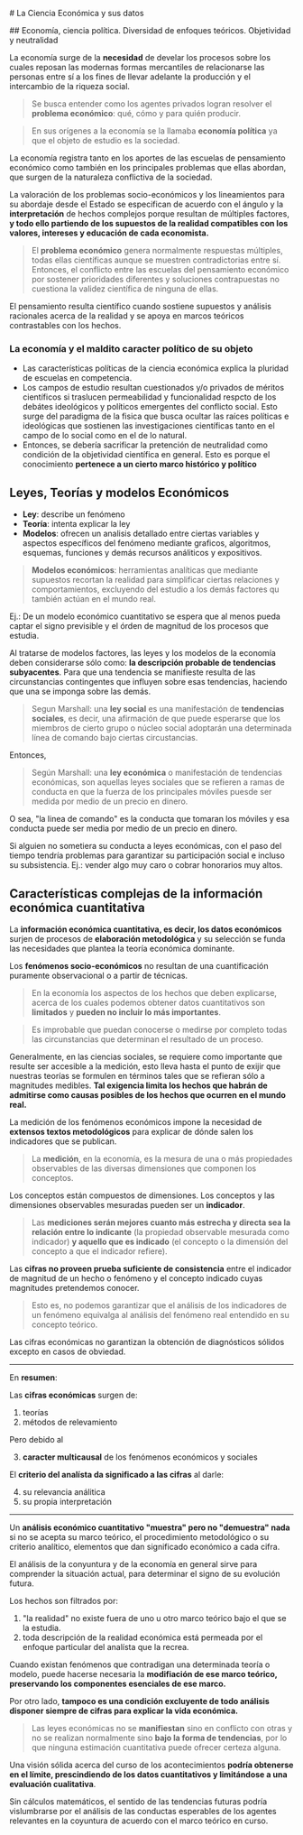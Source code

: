 
# La Ciencia Económica y sus datos

## Economía, ciencia política. Diversidad de enfoques teóricos. Objetividad y neutralidad

La economía surge de la **necesidad** de develar los procesos sobre los cuales reposan las modernas formas mercantiles de relacionarse las personas entre sí a los fines de llevar adelante la producción y el intercambio de la riqueza social. 

> Se busca entender como los agentes privados logran resolver el **problema económico**: qué, cómo y para quién producir. 

> En sus orígenes a la economía se la llamaba **economía política** ya que el objeto de estudio es la sociedad. 

La economía registra tanto en los aportes de las escuelas de pensamiento económico como también en los principales problemas que ellas abordan, que surgen de la naturaleza conflictiva de la sociedad. 

La valoración de los problemas socio-económicos y los lineamientos para su abordaje desde el Estado se especifican de acuerdo con el ángulo y la **interpretación** de hechos complejos porque resultan de múltiples factores, **y todo ello partiendo de los supuestos de la realidad compatibles con los valores, intereses y educación de cada economista.** 

> El **problema económico** genera normalmente respuestas múltiples, todas ellas científicas aunque se muestren contradictorias entre sí. Entonces, el conflicto entre las escuelas del pensamiento económico por sostener prioridades diferentes y soluciones contrapuestas no cuestiona la validez científica de ninguna de ellas. 

El pensamiento resulta científico cuando sostiene supuestos y análisis racionales acerca de la realidad y se apoya en marcos teóricos contrastables con los hechos. 



### La economía y el maldito caracter político de su objeto

- Las características políticas de la ciencia económica explica la pluridad de escuelas en competencia. 
- Los campos de estudio resultan cuestionados y/o privados de méritos científicos si traslucen permeabilidad y funcionalidad respcto de los debátes ideológicos y políticos emergentes del conflicto social. Esto surge del paradigma de la fisica que busca ocultar las raíces políticas e ideológicas que sostienen las investigaciones científicas tanto en el campo de lo social como en el de lo natural. 
- Entonces, se debería sacrificar la pretención de neutralidad como condición de la objetividad científica en general. Esto es porque el conocimiento **pertenece a un cierto marco histórico y político**


## Leyes, Teorías y modelos Económicos

- **Ley**: describe un fenómeno
- **Teoría**: intenta explicar la ley
- **Modelos**: ofrecen un analisis detallado entre ciertas variables y aspectos específicos del fenómeno mediante graficos, algoritmos, esquemas, funciones y demás recursos análiticos y expositivos. 

> **Modelos económicos**: herramientas analíticas que mediante supuestos recortan la realidad para simplificar ciertas relaciones y comportamientos, excluyendo del estudio a los demás factores qu también actúan en el mundo real. 

Ej.: De un modelo económico cuantitativo se espera que al menos pueda captar el signo previsible y el órden de magnitud de los procesos que estudia. 

Al tratarse de modelos factores, las leyes y los modelos de la economía deben considerarse sólo como: **la descripción probable de tendencias subyacentes**. Para que una tendencia se manifieste resulta de las circunstancias contingentes que influyen sobre esas tendencias, haciendo que una se imponga sobre las demás. 

> Segun Marshall: una **ley social** es una manifestación de **tendencias sociales**, es decir, una afirmación de que puede esperarse que los miembros de cierto grupo o núcleo social adoptarán una determinada línea de comando bajo ciertas circustancias. 

Entonces, 

> Según Marshall: una **ley económica** o manifestación de tendencias económicas, son aquellas leyes sociales que se refieren a ramas de conducta en que la fuerza de los principales móviles puesde ser medida por medio de un precio en dinero. 

O sea, "la linea de comando" es la conducta que tomaran los móviles y esa conducta puede ser media por medio de un precio en dinero. 


Si alguien no sometiera su conducta a leyes económicas, con el paso del tiempo tendría problemas para garantizar su participación social e incluso su subsistencia. Ej.: vender algo muy caro o cobrar honorarios muy altos. 

## Características complejas de la información económica cuantitativa

La **información económica cuantitativa, es decir, los datos económicos** surjen de procesos de **elaboración metodológica** y su selección se funda las necesidades que plantea la teoría económica dominante.

Los **fenómenos socio-económicos** no resultan de una cuantificación puramente observacional o a partir de técnicas. 

> En la economía los aspectos de los hechos que deben explicarse, acerca de los cuales podemos obtener datos cuantitativos son **limitados** y **pueden no incluir lo más importantes**.

>Es improbable que puedan conocerse o medirse por completo todas las circunstancias que determinan el resultado de un proceso. 

Generalmente, en las ciencias sociales, se requiere como importante que resulte ser accesible a la medición, esto lleva hasta el punto de exijir que nuestras teorías se formulen en términos tales que se refieran sólo a magnitudes medibles. **Tal exigencia limita los hechos que habrán de admitirse como causas posibles de los hechos que ocurren en el mundo real.**

La medición de los fenómenos económicos impone la necesidad de **extensos textos metodológicos** para explicar de dónde salen los indicadores que se publican. 

> La **medición**, en la economía, es la mesura de una o más propiedades observables de las diversas dimensiones que componen los conceptos.

Los conceptos están compuestos de dimensiones. Los conceptos y las dimensiones observables mesuradas pueden ser un **indicador**. 

> Las **mediciones serán mejores cuanto más estrecha y directa sea la relación entre lo indicante** (la propiedad observable mesurada como indicador) **y aquello que es indicado** (el concepto o la dimensión del concepto a que el indicador refiere).

Las **cifras no proveen prueba suficiente de consistencia** entre el indicador de magnitud de un hecho o fenómeno y el concepto indicado cuyas magnitudes pretendemos conocer. 

> Esto es, no podemos garantizar que el análisis de los indicadores de un fenómeno equivalga al análisis del fenómeno real entendido en su concepto teórico.

Las cifras económicas no garantizan la obtención de diagnósticos sólidos excepto en casos de obviedad. 


--- 

En **resumen**: 

Las **cifras económicas** surgen de:
1. teorías
2. métodos de relevamiento

Pero debido al 

3. **caracter multicausal** de los fenómenos económicos y sociales

El **criterio del analísta da significado a las cifras** al darle:

4. su relevancia análitica
5. su propia interpretación


---

Un **análisis económico cuantitativo "muestra" pero no "demuestra" nada** si no se acepta su marco teórico, el procedimiento metodológico o su criterio analítico, elementos que dan significado económico a cada cifra.

El análisis de la conyuntura y de la economía en general sirve para comprender la situación actual, para determinar el signo de su evolución futura. 

Los hechos son filtrados por: 

1. "la realidad" no existe fuera de uno u otro marco teórico bajo el que se la estudia. 
2. toda descripción de la realidad económica está permeada por el enfoque particular  del analísta que la recrea. 

Cuando existan fenómenos que contradigan una determinada teoría o modelo, puede hacerse necesaria la **modifiación de ese marco teórico, preservando los componentes esenciales de ese marco.**

Por otro lado, **tampoco es una condición excluyente de todo análisis disponer siempre de cifras para explicar la vida económica.** 

> Las leyes económicas no se **manifiestan** sino en conflicto con otras y no se realizan normalmente sino **bajo la forma de tendencias**, por lo que ninguna estimación cuantitativa puede ofrecer certeza alguna. 

Una visión sólida acerca del curso de los acontecimientos **podría obtenerse en el límite, prescindiendo de los datos cuantitativos y limitándose a una evaluación cualitativa**. 

Sin cálculos matemáticos, el sentido de las tendencias futuras podría vislumbrarse por el análisis de las conductas esperables de los agentes relevantes en la coyuntura de acuerdo con el marco teórico en curso. 
